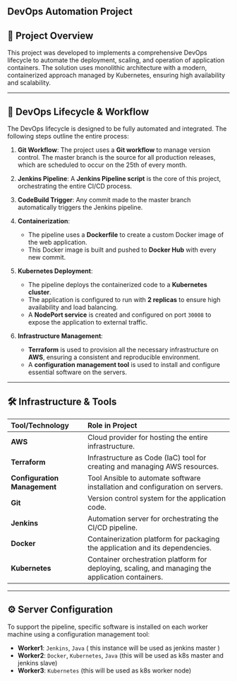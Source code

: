 ## DevOps Automation Project

## 📝 Project Overview

This project was developed to implements a comprehensive DevOps lifecycle to automate the deployment, scaling, and operation of application containers. The solution uses monolithic architecture with a modern, containerized approach managed by Kubernetes, ensuring high availability and scalability.

---

## 🚀 DevOps Lifecycle & Workflow

The DevOps lifecycle is designed to be fully automated and integrated. The following steps outline the entire process:

1.  **Git Workflow**: The project uses a **Git workflow** to manage version control. The master branch is the source for all production releases, which are scheduled to occur on the 25th of every month.

2.  **Jenkins Pipeline**: A **Jenkins Pipeline script** is the core of this project, orchestrating the entire CI/CD process.

3.  **CodeBuild Trigger**: Any commit made to the master branch automatically triggers the Jenkins pipeline.

4.  **Containerization**:
    * The pipeline uses a **Dockerfile** to create a custom Docker image of the web application.
    * This Docker image is built and pushed to **Docker Hub** with every new commit.

5.  **Kubernetes Deployment**:
    * The pipeline deploys the containerized code to a **Kubernetes cluster**.
    * The application is configured to run with **2 replicas** to ensure high availability and load balancing.
    * A **NodePort service** is created and configured on port `30008` to expose the application to external traffic.

6.  **Infrastructure Management**:
    * **Terraform** is used to provision all the necessary infrastructure on **AWS**, ensuring a consistent and reproducible environment.
    * A **configuration management tool** is used to install and configure essential software on the servers.

---

## 🛠️ Infrastructure & Tools

| Tool/Technology | Role in Project |
| :--- | :--- |
| **AWS** | Cloud provider for hosting the entire infrastructure. |
| **Terraform** | Infrastructure as Code (IaC) tool for creating and managing AWS resources. |
| **Configuration Management** | Tool Ansible to automate software installation and configuration on servers. |
| **Git** | Version control system for the application code. |
| **Jenkins** | Automation server for orchestrating the CI/CD pipeline. |
| **Docker** | Containerization platform for packaging the application and its dependencies. |
| **Kubernetes** | Container orchestration platform for deploying, scaling, and managing the application containers. |

---

## ⚙️ Server Configuration

To support the pipeline, specific software is installed on each worker machine using a configuration management tool:

* **Worker1**: `Jenkins`, `Java` ( this instance will be used as jenkins master )
* **Worker2**: `Docker`, `Kubernetes`, `Java` (this will be used as k8s master and jenkins slave)
* **Worker3**: `Kubernetes` (this will be used as k8s worker node)
